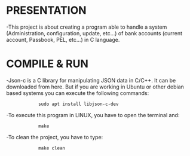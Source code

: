 # PRESENTATION

-This project is about creating a program able to handle a system
(Administration, configuration, update, etc...) of bank accounts 
(current account, Passbook, PEL, etc...) in C language.

# COMPILE & RUN

-Json-c is a C library for manipulating JSON data in C/C++. It 
can be downloaded from here. But if you are working in Ubuntu or 
other debian based systems you can execute the following commands:

				sudo apt install libjson-c-dev

-To execute this program in LINUX, you have to open the terminal and:

				make

-To clean the project, you have to type:

				make clean
